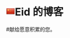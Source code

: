 ![cn](https://raw.githubusercontent.com/gosquared/flags/master/flags/flags/shiny/24/China.png)Eid 的博客
===========

#献给愿意积累的您。